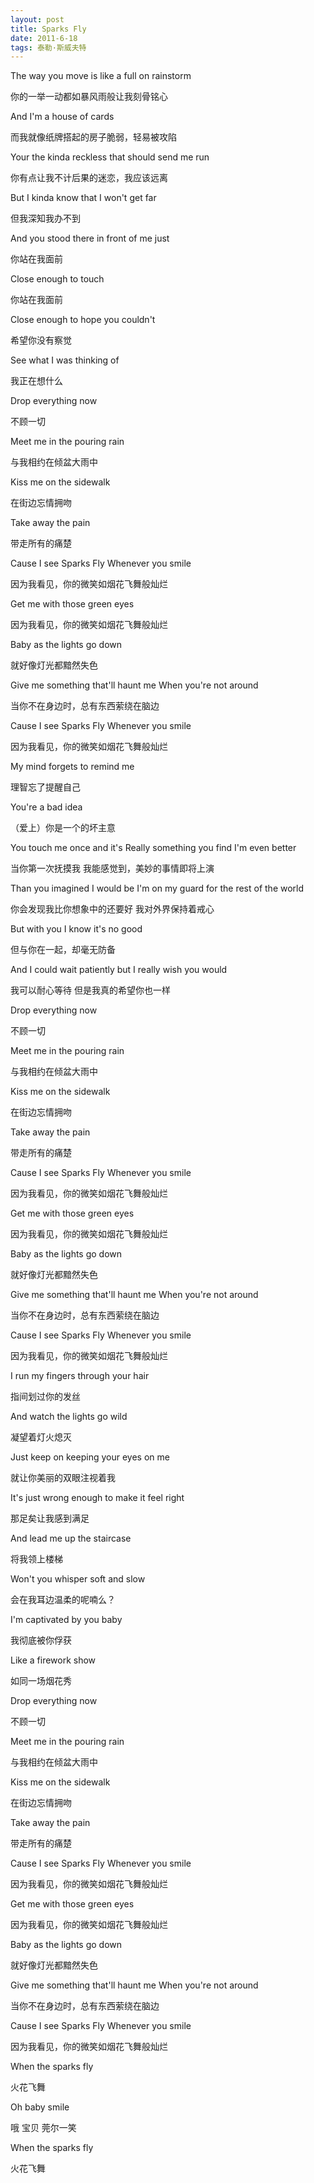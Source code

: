 ```yaml
---
layout: post
title: Sparks Fly
date: 2011-6-18 
tags: 泰勒·斯威夫特 
---
```


The way you move is like a full on rainstorm

你的一举一动都如暴风雨般让我刻骨铭心

And I'm a house of cards

而我就像纸牌搭起的房子脆弱，轻易被攻陷

Your the kinda reckless that should send me run

你有点让我不计后果的迷恋，我应该远离

But I kinda know that I won't get far

但我深知我办不到

And you stood there in front of me just

你站在我面前

Close enough to touch

你站在我面前

Close enough to hope you couldn't

希望你没有察觉

See what I was thinking of

我正在想什么

Drop everything now

不顾一切

Meet me in the pouring rain

与我相约在倾盆大雨中

Kiss me on the sidewalk

在街边忘情拥吻

Take away the pain

带走所有的痛楚

Cause I see Sparks Fly
Whenever you smile

因为我看见，你的微笑如烟花飞舞般灿烂

Get me with those green eyes

因为我看见，你的微笑如烟花飞舞般灿烂

Baby as the lights go down

就好像灯光都黯然失色

Give me something that'll haunt me
When you're not around

当你不在身边时，总有东西萦绕在脑边

Cause I see Sparks Fly
Whenever you smile

因为我看见，你的微笑如烟花飞舞般灿烂

My mind forgets to remind me

理智忘了提醒自己

You're a bad idea

（爱上）你是一个的坏主意

You touch me once and it's
Really something you find I'm even better

当你第一次抚摸我
我能感觉到，美妙的事情即将上演

Than you imagined I would be
I'm on my guard for the rest of the world

你会发现我比你想象中的还要好
我对外界保持着戒心

But with you I know it's no good

但与你在一起，却毫无防备

And I could wait patiently but
I really wish you would

我可以耐心等待
但是我真的希望你也一样

Drop everything now

不顾一切

Meet me in the pouring rain

与我相约在倾盆大雨中

Kiss me on the sidewalk

在街边忘情拥吻

Take away the pain

带走所有的痛楚

Cause I see Sparks Fly
Whenever you smile

因为我看见，你的微笑如烟花飞舞般灿烂

Get me with those green eyes

因为我看见，你的微笑如烟花飞舞般灿烂

Baby as the lights go down

就好像灯光都黯然失色

Give me something that'll haunt me
When you're not around

当你不在身边时，总有东西萦绕在脑边

Cause I see Sparks Fly
Whenever you smile

因为我看见，你的微笑如烟花飞舞般灿烂

I run my fingers through your hair

指间划过你的发丝

And watch the lights go wild

凝望着灯火熄灭

Just keep on keeping your eyes on me

就让你美丽的双眼注视着我

It's just wrong enough to make it feel right

那足矣让我感到满足

And lead me up the staircase

将我领上楼梯

Won't you whisper soft and slow

会在我耳边温柔的呢喃么？

I'm captivated by you baby

我彻底被你俘获

Like a firework show

如同一场烟花秀

Drop everything now

不顾一切

Meet me in the pouring rain

与我相约在倾盆大雨中

Kiss me on the sidewalk

在街边忘情拥吻

Take away the pain

带走所有的痛楚

Cause I see Sparks Fly
Whenever you smile

因为我看见，你的微笑如烟花飞舞般灿烂

Get me with those green eyes

因为我看见，你的微笑如烟花飞舞般灿烂

Baby as the lights go down

就好像灯光都黯然失色

Give me something that'll haunt me
When you're not around

当你不在身边时，总有东西萦绕在脑边

Cause I see Sparks Fly
Whenever you smile

因为我看见，你的微笑如烟花飞舞般灿烂

When the sparks fly

火花飞舞

Oh baby smile

哦 宝贝 莞尔一笑

When the sparks fly

火花飞舞








